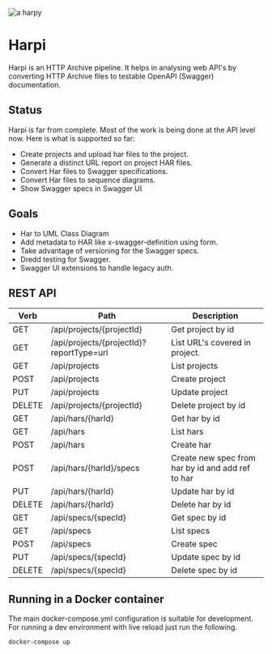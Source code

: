 ![a harpy](https://raw.githubusercontent.com/buchenberg/harpi/master/modules/core/client/img/brand/logo.png "Harpi")

# Harpi

Harpi is an HTTP Archive pipeline. It helps in analysing web API's by converting HTTP Archive files to testable OpenAPI (Swagger) documentation.


## Status

Harpi is far from complete. Most of the work is being done at the API level now. Here is what is supported so far:

* Create projects and upload har files to the project.
* Generate a distinct URL report on project HAR files.
* Convert Har files to Swagger specifications.
* Convert Har files to sequence diagrams.
* Show Swagger specs in Swagger UI

## Goals

* Har to UML Class Diagram
* Add metadata to HAR like x-swagger-definition using form.
* Take advantage of versioning for the Swagger specs.
* Dredd testing for Swagger.
* Swagger UI extensions to handle legacy auth.

## REST API

Verb | Path | Description
---|---|---
GET | /api/projects/{projectId} | Get project by id
GET | /api/projects/{projectId}?reportType=url | List URL's covered in project.
GET | /api/projects | List projects
POST | /api/projects | Create project
PUT | /api/projects | Update project
DELETE | /api/projects/{projectId}  | Delete project by id
GET | /api/hars/{harId} | Get har by id
GET | /api/hars | List hars
POST | /api/hars | Create har
POST | /api/hars/{harId}/specs | Create new spec from har by id and add ref to har
PUT | /api/hars/{harId} | Update har by id
DELETE | /api/hars/{harId} | Delete har by id
GET | /api/specs/{specId} | Get spec by id
GET | /api/specs | List specs
POST | /api/specs | Create spec
PUT | /api/specs/{specId} | Update spec by id
DELETE | /api/specs/{specId} | Delete spec by id

## Running in a Docker container

The main docker-compose.yml configuration is suitable for development. For running a dev environment with live reload just run the following.

```bash
docker-compose up
```
